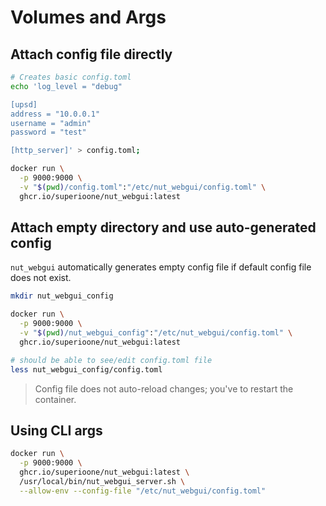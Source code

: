 # Volumes and Args

## Attach config file directly

```bash
# Creates basic config.toml
echo 'log_level = "debug"

[upsd]
address = "10.0.0.1"
username = "admin"
password = "test"

[http_server]' > config.toml;

docker run \
  -p 9000:9000 \
  -v "$(pwd)/config.toml":"/etc/nut_webgui/config.toml" \
  ghcr.io/superioone/nut_webgui:latest
```

## Attach empty directory and use auto-generated config

`nut_webgui` automatically generates empty config file if default config file does not exist.

```bash
mkdir nut_webgui_config

docker run \
  -p 9000:9000 \
  -v "$(pwd)/nut_webgui_config":"/etc/nut_webgui/config.toml" \
  ghcr.io/superioone/nut_webgui:latest

# should be able to see/edit config.toml file
less nut_webgui_config/config.toml
```

> Config file does not auto-reload changes; you've to restart the container.

## Using CLI args

```bash
docker run \
  -p 9000:9000 \
  ghcr.io/superioone/nut_webgui:latest \
  /usr/local/bin/nut_webgui_server.sh \
  --allow-env --config-file "/etc/nut_webgui/config.toml"
```
